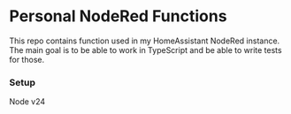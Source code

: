 # Personal NodeRed Functions

This repo contains function used in my HomeAssistant NodeRed instance. 
The main goal is to be able to work in TypeScript and be able to write tests for those.

### Setup
Node v24
